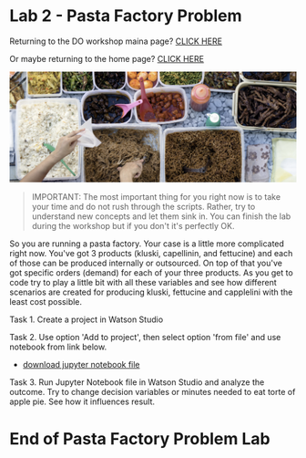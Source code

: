 
# Lab 2 - Pasta Factory Problem
    
      
    
Returning to the DO workshop maina page?  [CLICK HERE](../README.md)    

Or maybe returning to the home page? [CLICK HERE](../../README.md)    
    

![image-w6-4](../../images/w6-4.png)    
      
     
> IMPORTANT: The most important thing for you right now is to take your time and do not rush through the scripts. Rather, try to understand new concepts and let them sink in. You can finish the lab during the workshop but if you don't it's perfectly OK. 


So you are running a pasta factory. Your case is a little more complicated right now. You've got 3 products (kluski, capellinin, and fettucine) and each of those can be produced internally or outsourced. On top of that you've got specific orders (demand) for each of your three products. As you get to code try to play a little bit with all these variables and see how different scenarios are created for producing kluski, fettucine and capplelini with the least cost possible.  

Task 1. Create a project in Watson Studio 

Task 2. Use option 'Add to project', then select option 'from file' and use notebook from link below.
  + [download jupyter notebook file](https://ibm.box.com/s/lrxkb7soskfuitijfehfmik2pya92w6s)

Task 3. Run Jupyter Notebook file in Watson Studio and analyze the outcome. Try to change decision variables or minutes needed to eat torte of apple pie. See how it influences result.

        
# End of Pasta Factory Problem Lab 